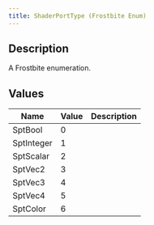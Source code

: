 ```yaml
---
title: ShaderPortType (Frostbite Enum)
---
```

## Description

A Frostbite enumeration.

## Values

| Name       | Value | Description |
| ---------- | ----- | ----------- |
| SptBool    | 0     |             |
| SptInteger | 1     |             |
| SptScalar  | 2     |             |
| SptVec2    | 3     |             |
| SptVec3    | 4     |             |
| SptVec4    | 5     |             |
| SptColor   | 6     |             |
